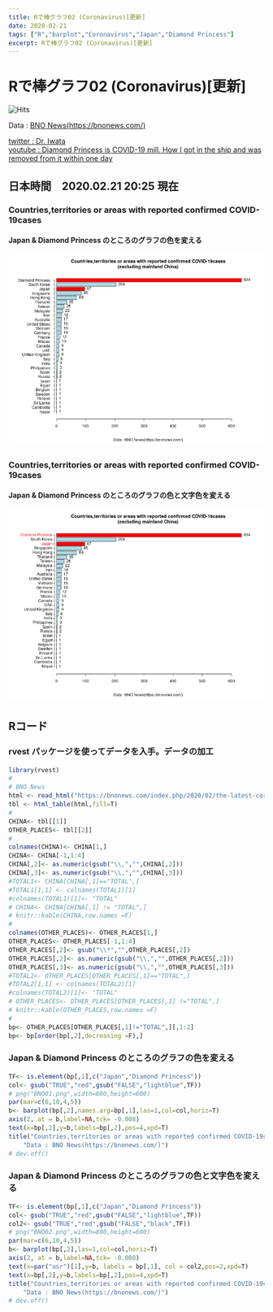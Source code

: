 ```yaml
---
title: Rで棒グラフ02 (Coronavirus)[更新]
date: 2020-02-21
tags: ["R","barplot","Coronavirus","Japan","Diamond Princess"]
excerpt: Rで棒グラフ02 (Coronavirus)[更新]
---
```


# Rで棒グラフ02 (Coronavirus)[更新]
![Hits](https://hitcounter.pythonanywhere.com/count/tag.svg?url=https%3A%2F%2Fgitpress.io%2F%40statrstart%2FCoronavirus05)

Data : [BNO News(https://bnonews.com/)](https://bnonews.com/)  

[twitter : Dr. Iwata](https://twitter.com/georgebest1969/status/1229739024669011968)   
[youtube : Diamond Princess is COVID-19 mill. How I got in the ship and was removed from it within one day](https://www.youtube.com/watch?v=vtHYZkLuKcI)

## 日本時間　2020.02.21 20:25 現在

### Countries,territories or areas with reported confirmed COVID-19cases

#### Japan & Diamond Princess のところのグラフの色を変える

![BNO01](https://raw.githubusercontent.com/statrstart/statrstart.github.com/master/source/images/BNO01.png)

### Countries,territories or areas with reported confirmed COVID-19cases

#### Japan & Diamond Princess のところのグラフの色と文字色を変える

![BNO02](https://raw.githubusercontent.com/statrstart/statrstart.github.com/master/source/images/BNO02.png)

## Rコード

### rvest パッケージを使ってデータを入手。データの加工

```R
library(rvest)
#
# BNO News
html <- read_html("https://bnonews.com/index.php/2020/02/the-latest-coronavirus-cases/")
tbl <- html_table(html,fill=T)
#
CHINA<- tbl[[1]]
OTHER_PLACES<- tbl[[2]]
#
colnames(CHINA)<- CHINA[1,]
CHINA<- CHINA[-1,1:4]
CHINA[,2]<- as.numeric(gsub("\\,","",CHINA[,2]))
CHINA[,3]<- as.numeric(gsub("\\,","",CHINA[,3]))
#TOTAL1<- CHINA[CHINA[,1]=="TOTAL",]
#TOTAL1[1,1] <- colnames(TOTAL1)[1]
#colnames(TOTAL1)[1]<- "TOTAL"
# CHINA<- CHINA[CHINA[,1] != "TOTAL",]
# knitr::kable(CHINA,row.names =F)
#
colnames(OTHER_PLACES)<- OTHER_PLACES[1,]
OTHER_PLACES<- OTHER_PLACES[-1,1:4]
OTHER_PLACES[,2]<- gsub("\\*","",OTHER_PLACES[,2])
OTHER_PLACES[,2]<- as.numeric(gsub("\\,","",OTHER_PLACES[,2]))
OTHER_PLACES[,3]<- as.numeric(gsub("\\,","",OTHER_PLACES[,3]))
#TOTAL2<- OTHER_PLACES[OTHER_PLACES[,1]=="TOTAL",]
#TOTAL2[1,1] <- colnames(TOTAL2)[1]
#colnames(TOTAL2)[1]<- "TOTAL"
# OTHER_PLACES<- OTHER_PLACES[OTHER_PLACES[,1] !="TOTAL",]
# knitr::kable(OTHER_PLACES,row.names =F)
#
bp<- OTHER_PLACES[OTHER_PLACES[,1]!="TOTAL",][,1:2]
bp<- bp[order(bp[,2],decreasing =F),]
```

### Japan & Diamond Princess のところのグラフの色を変える

```R
TF<- is.element(bp[,1],c("Japan","Diamond Princess"))
col<- gsub("TRUE","red",gsub("FALSE","lightblue",TF))
# png("BNO01.png",width=800,height=600)
par(mar=c(6,10,4,5))
b<- barplot(bp[,2],names.arg=bp[,1],las=1,col=col,horiz=T)
axis(2, at = b,label=NA,tck= -0.008)
text(x=bp[,2],y=b,labels=bp[,2],pos=4,xpd=T)
title("Countries,territories or areas with reported confirmed COVID-19cases\n(excluding mainland China)",
	"Data : BNO News(https://bnonews.com/)")
# dev.off()
```

### Japan & Diamond Princess のところのグラフの色と文字色を変える

```R
TF<- is.element(bp[,1],c("Japan","Diamond Princess"))
col<- gsub("TRUE","red",gsub("FALSE","lightblue",TF))
col2<- gsub("TRUE","red",gsub("FALSE","black",TF))
# png("BNO02.png",width=800,height=600)
par(mar=c(6,10,4,5))
b<- barplot(bp[,2],las=1,col=col,horiz=T)
axis(2, at = b,label=NA,tck= -0.008)
text(x=par("usr")[1],y=b, labels = bp[,1], col = col2,pos=2,xpd=T)
text(x=bp[,2],y=b,labels=bp[,2],pos=4,xpd=T)
title("Countries,territories or areas with reported confirmed COVID-19cases\n(excluding mainland China)",
	"Data : BNO News(https://bnonews.com/)")
# dev.off()
```

